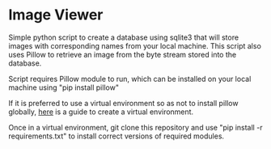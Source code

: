 # Image Viewer

Simple python script to create a database using sqlite3 that will store images with corresponding names from your local machine. This script also uses Pillow to retrieve an image from the byte stream stored into the database.

Script requires Pillow module to run, which can be installed on your local machine using "pip install pillow"

If it is preferred to use a virtual environment so as not to install pillow globally, [here](https://towardsdatascience.com/virtual-environments-for-absolute-beginners-what-is-it-and-how-to-create-one-examples-a48da8982d4b) is a guide to create a virtual environment.

Once in a virtual environment, git clone this repository and use "pip install -r requirements.txt" to install correct versions of required modules.
